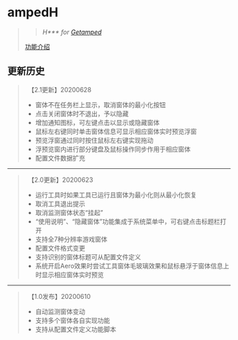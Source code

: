 # ampedH
>>*H\*\*\* for [Getamped](http://bfo.sdo.com/)*
>
>[功能介绍](README.md)
## 更新历史
>　【2.1更新】20200628
>* 窗体不在任务栏上显示，取消窗体的最小化按钮
>* 点击关闭窗体时不退出，予以隐藏
>* 增加通知图标，可左键点击以显示或隐藏窗体
>* 鼠标左右键同时单击窗体信息可显示相应窗体实时预览浮窗
>* 预览浮窗通过同时按住鼠标左右键实现拖动
>* 浮预览窗内进行部分键盘及鼠标操作同步作用于相应窗体
>* 配置文件数据扩充
>
---
>　【2.0更新】20200623
>* 运行工具时如果工具已运行且窗体为最小化则从最小化恢复
>* 取消工具退出提示
>* 取消监测窗体状态“挂起”
>* “使用说明”、“隐藏窗体”功能集成于系统菜单中，可右键点击标题栏打开
>* 支持全7种分辨率游戏窗体
>* 配置文件格式变更
>* 支持识别的窗体标题可从配置文件定义
>* 系统开启Aero效果时尝试工具窗体毛玻璃效果和鼠标悬浮于窗体信息上时显示相应窗体实时预览
>
---
>　【1.0发布】20200610
>* 自动监测窗体变动
>* 支持多个窗体各自实现功能
>* 支持从配置文件定义功能脚本
